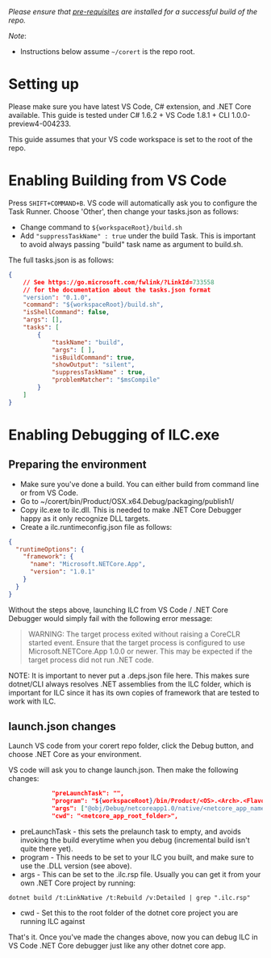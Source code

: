 _Please ensure that [pre-requisites](prerequisites-for-building.md) are installed for a successful build of the repo._

_Note_:

* Instructions below assume `~/corert` is the repo root.

# Setting up #

Please make sure you have latest VS Code, C# extension, and .NET Core available. This guide is tested under C# 1.6.2 + VS Code 1.8.1 + CLI 1.0.0-preview4-004233.

This guide assumes that your VS code workspace is set to the root of the repo. 

# Enabling Building from VS Code #

Press ```SHIFT+COMMAND+B```. VS code will automatically ask you to configure the Task Runner. Choose 'Other', then change your tasks.json as follows:

* Change command to ```${workspaceRoot}/build.sh```
* Add ```"suppressTaskName" : true``` under the build Task. This is important to avoid always passing "build" task name as argument to build.sh. 

The full tasks.json is as follows:

```json
{
    // See https://go.microsoft.com/fwlink/?LinkId=733558
    // for the documentation about the tasks.json format
    "version": "0.1.0",
    "command": "${workspaceRoot}/build.sh",
    "isShellCommand": false,
    "args": [],
    "tasks": [
        {
            "taskName": "build",
            "args": [ ],
            "isBuildCommand": true,
            "showOutput": "silent",
            "suppressTaskName" : true,
            "problemMatcher": "$msCompile"
        }
    ]
}
```

# Enabling Debugging of ILC.exe #

## Preparing the environment ##

* Make sure you've done a build. You can either build from command line or from VS Code. 
* Go to ~/corert/bin/Product/OSX.x64.Debug/packaging/publish1/
* Copy ilc.exe to ilc.dll. This is needed to make .NET Core Debugger happy as it only recognize DLL targets.
* Create a ilc.runtimeconfig.json file as follows:

```json
{
  "runtimeOptions": {
    "framework": {
      "name": "Microsoft.NETCore.App",
      "version": "1.0.1"
    }
  }
}
```

Without the steps above, launching ILC from VS Code / .NET Core Debugger would simply fail with the following error message:

> WARNING: The target process exited without raising a CoreCLR started event. Ensure that the target process is configured to use Microsoft.NETCore.App 1.0.0 or newer. This may be expected if the target process did not run .NET code.

NOTE: It is important to never put a .deps.json file here. This makes sure dotnet/CLI always resolves .NET assemblies from the ILC folder, which is important for ILC since it has its own copies of framework that are tested to work with ILC.

## launch.json changes ##

Launch VS code from your corert repo folder, click the Debug button, and choose .NET Core as your environment.

VS code will ask you to change launch.json. Then make the following changes:

```json
            "preLaunchTask": "",
            "program": "${workspaceRoot}/bin/Product/<OS>.<Arch>.<Flavor>/packaging/publish1/ilc.dll",
            "args": ["@obj/Debug/netcoreapp1.0/native/<netcore_app_name>.ilc.rsp"],
            "cwd": "<netcore_app_root_folder>",
```

* preLaunchTask - this sets the prelaunch task to empty, and avoids invoking the build everytime when you debug (incremental build isn't quite there yet).
* program - This needs to be set to your ILC you built, and make sure to use the .DLL version (see above).
* args - This can be set to the .ilc.rsp file. Usually you can get it from your own .NET Core project by running:

```
dotnet build /t:LinkNative /t:Rebuild /v:Detailed | grep ".ilc.rsp"
```
* cwd - Set this to the root folder of the dotnet core project you are running ILC against

That's it. Once you've made the changes above, now you can debug ILC in VS Code .NET Core debugger just like any other dotnet core app. 